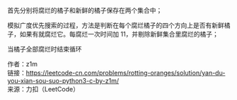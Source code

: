 首先分别将腐烂的橘子和新鲜的橘子保存在两个集合中；  

模拟广度优先搜索的过程，方法是判断在每个腐烂橘子的四个方向上是否有新鲜橘子，如果有就腐烂它。每腐烂一次时间加 11，并剔除新鲜集合里腐烂的橘子；  

当橘子全部腐烂时结束循环  

作者：z1m  
链接：https://leetcode-cn.com/problems/rotting-oranges/solution/yan-du-you-xian-sou-suo-python3-c-by-z1m/  
来源：力扣（LeetCode）  
